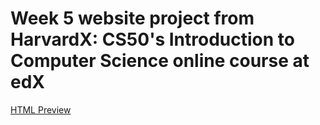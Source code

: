 # Week 5 website project from HarvardX: CS50's Introduction to Computer Science online course at edX #

[HTML Preview](https://marklcrns.github.io/CS50-Week5-Website-Project/index.html)
